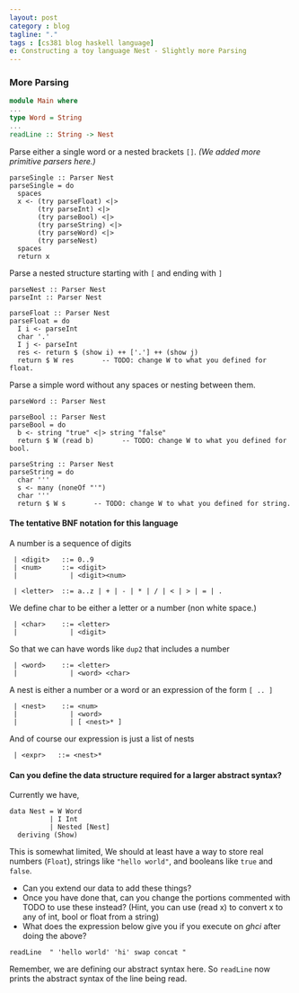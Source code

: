 ```yaml
---
layout: post
category : blog
tagline: "."
tags : [cs381 blog haskell language]
e: Constructing a toy language Nest - Slightly more Parsing
---
```


### More Parsing

~~~ haskell
module Main where
...
type Word = String
...
readLine :: String -> Nest
~~~

Parse either a single word or a nested brackets `[]`. *(We added more primitive parsers here.)*

~~~
parseSingle :: Parser Nest
parseSingle = do
  spaces
  x <- (try parseFloat) <|>
       (try parseInt) <|>
       (try parseBool) <|>
       (try parseString) <|>
       (try parseWord) <|>
       (try parseNest)
  spaces
  return x
~~~

Parse a nested structure starting with `[` and ending with `]`

~~~
parseNest :: Parser Nest
parseInt :: Parser Nest

parseFloat :: Parser Nest
parseFloat = do
  I i <- parseInt
  char '.'
  I j <- parseInt
  res <- return $ (show i) ++ ['.'] ++ (show j)
  return $ W res       -- TODO: change W to what you defined for float.

~~~

Parse a simple word without any spaces or nesting between them.

~~~
parseWord :: Parser Nest

parseBool :: Parser Nest
parseBool = do
  b <- string "true" <|> string "false"
  return $ W (read b)       -- TODO: change W to what you defined for bool.

parseString :: Parser Nest
parseString = do
  char '''
  s <- many (noneOf "'")
  char '''
  return $ W s       -- TODO: change W to what you defined for string.
~~~

####  The tentative BNF notation for this language

A number is a sequence of digits

~~~
 | <digit>   ::= 0..9
 | <num>     ::= <digit>
 |             | <digit><num>

 | <letter>  ::= a..z | + | - | * | / | < | > | = | .
~~~

We define char to be either a letter or a number (non white space.)

~~~
 | <char>    ::= <letter>
 |             | <digit>
~~~

So that we can have words like `dup2` that includes a number

~~~
 | <word>    ::= <letter>
 |             | <word> <char>
~~~

A nest is either a number or a word or an expression of the form `[ .. ]`

~~~
 | <nest>    ::= <num>
 |             | <word>
 |             | [ <nest>* ]
~~~

And of course our expression is just a list of nests

~~~
 | <expr>   ::= <nest>*
~~~

#### Can you define the data structure required for a larger abstract syntax?

Currently we have,

~~~
data Nest = W Word
          | I Int
          | Nested [Nest]
  deriving (Show)
~~~

This is somewhat limited, We should at least have a way to store real numbers (`Float`),
strings like `"hello world"`, and booleans like `true` and `false`.

* Can you extend our data to add these things?
* Once you have done that, can you change the portions commented with
TODO to use these instead? (Hint, you can use (read x) to convert x to any of int, bool
or float from a string)
* What does the expression below give you if you execute on *ghci* after doing the above?

~~~
readLine  " 'hello world' 'hi' swap concat "
~~~

Remember, we are defining our abstract syntax here. So `readLine` now prints the abstract
syntax of the line being read.

